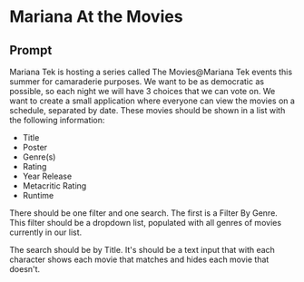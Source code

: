 # Mariana At the Movies

## Prompt

Mariana Tek is hosting a series called The Movies@Mariana Tek events this summer for camaraderie purposes. We want to be as democratic as possible, so each night we will have 3 choices that we can vote on. We want to create a small application where everyone can view the movies on a schedule, separated by date. These movies should be shown in a list with the following information:

- Title
- Poster
- Genre(s)
- Rating
- Year Release
- Metacritic Rating
- Runtime

There should be one filter and one search. The first is a Filter By Genre. This filter should be a dropdown list, populated with all genres of movies currently in our list.

The search should be by Title. It's should be a text input that with each character shows each movie that matches and hides each movie that doesn't.
